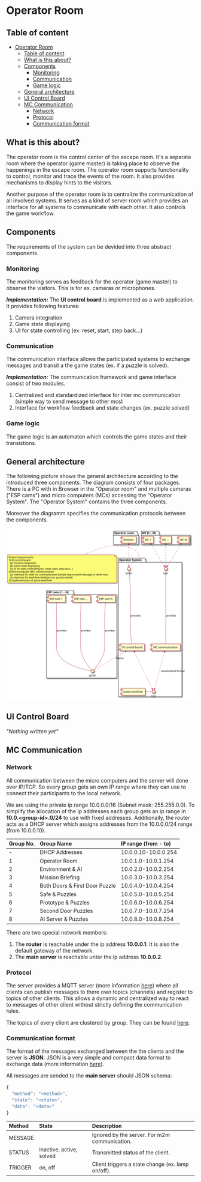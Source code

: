 # Operator Room

## Table of content
- [Operator Room](#operator-room)
  - [Table of content](#table-of-content)
  - [What is this about?](#what-is-this-about)
  - [Components](#components)
    - [Monitoring](#monitoring)
    - [Communication](#communication)
    - [Game logic](#game-logic)
  - [General architecture](#general-architecture)
  - [UI Control Board](#ui-control-board)
  - [MC Communication](#mc-communication)
    - [Network](#network)
    - [Protocol](#protocol)
    - [Communication format](#communication-format)

## What is this about?
The operator room is the control center of the escape room. It's a separate room where the operator (game master) is taking place to observe the happenings in the escape room.
The operator room supports functionality to control, monitor and trace the events of the room. It also provides mechanisms to display hints to the visitors.

Another purpose of the operator room is to centralize the communication of all involved systems. It serves as a kind of server room which provides an interface for all systems to communicate with each other. It also controls the game workflow.   
## Components
The requirements of the system can be devided into three abstract components.

### Monitoring
The monitoring serves as feedback for the operator (game master) to observe the visitors. This is for ex. camaras or microphones.

***Implementation:*** The **UI control board** is implemented as a web application. It provides following features:

  1. Camera integration
  2. Game state displaying
  3. UI for state controlling (ex. reset, start, step back…)

### Communication
The communication interface allows the participated systems to exchange messages and transit a the game states (ex. if a puzzle is solved).

***Implementation:*** The communication framework and game interface consist of two modules.

  1. Centralized and standardized interface for inter mc communication (simple way to send message to other mcs)
  2. Interface for workflow feedback and state changes (ex. puzzle solved)
   
### Game logic
The game logic is an automaton which controls the game states and their transistions.

## General architecture
The following picture shows the general architecture according to the introduced three components. The diagram consists of four packages. There is a PC with in Browser in the "Operator room" and multiple cameras ("ESP cams") and micro computers (MCs) accessing the "Operator System". The "Operator System" contains the three components.

Moreover the diagramm specifies the communication protocols between the components.

![Design general system architecture](out/design/GeneralArchitecture.svg)

## UI Control Board
*"Nothing written yet"*

## MC Communication
### Network
All communication between the micro computers and the server will done over IP/TCP.
So every group gets an own IP range where they can use to connect their participants to the local network.

We are using the private ip range 10.0.0.0/16 (Subnet mask: 255.255.0.0).
To simplify the allocation of the ip addresses each group gets an ip range in **10.0.\<group-id\>.0/24** to use with fixed addresses. Additionally, the router acts as a DHCP server which assigns addresses from the 10.0.0.0/24 range (from 10.0.0.10).

| Group No. | Group Name                     | IP range (from - to) |
| :-------- | :----------------------------- | :------------------- |
| -         | DHCP Addresses                 | 10.0.0.10-10.0.0.254  |
| 1         | Operator Room                  | 10.0.1.0-10.0.1.254  |
| 2         | Environment & AI               | 10.0.2.0-10.0.2.254  |
| 3         | Mission Briefing               | 10.0.3.0-10.0.3.254  |
| 4         | Both Doors & First Door Puzzle | 10.0.4.0-10.0.4.254  |
| 5         | Safe & Puzzles                 | 10.0.5.0-10.0.5.254  |
| 6         | Prototype & Puzzles            | 10.0.6.0-10.0.6.254  |
| 7         | Second Door Puzzles            | 10.0.7.0-10.0.7.254  |
| 8         | AI Server & Puzzles            | 10.0.8.0-10.0.8.254  |

There are two special network members:

1. The **router** is reachable under the ip address **10.0.0.1**.
It is also the default gateway of the network.
2. The **main server** is reachable unter the ip address **10.0.0.2**.

### Protocol
The server provides a MQTT server (more information [here](https://en.wikipedia.org/wiki/MQTT)) where all clients can publish messages to there own topics (channels) and register to topics of other clients. This allows a dynamic and centralized way to react to messages of other client without strictly defining the communication rules.

The topics of every client are clustered by group. They can be found [here](MQTTTopics.md).

### Communication format
The format of the messages exchanged between the the clients and the server is **JSON**.
JSON is a very simple and compact data format to exchange data (more information [here](https://en.wikipedia.org/wiki/JSON)). 

All messages are sended to the **main server** should JSON schema: 

```javascript
{
  "method": "<method>",
  "state": "<state>",
  "data": "<data>"
}
```

| Method  | State                    | Description                                       |
| :------ | :----------------------- | :------------------------------------------------ |
| MESSAGE |                          | Ignored by the server. For m2m communication.     |
| STATUS  | inactive, active, solved | Transmitted status of the client.                 |
| TRIGGER | on, off                  | Client triggers a state change (ex. lamp on/off). |